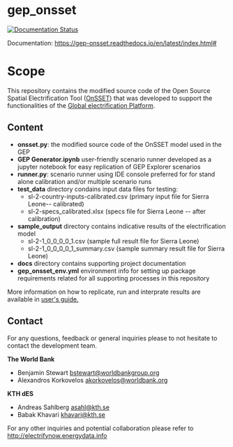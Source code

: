 gep_onsset
=================================

[![Documentation Status](https://readthedocs.org/projects/gep-onsset/badge/?version=latest)](https://gep-onsset.readthedocs.io/en/latest/?badge=latest)

Documentation: https://gep-onsset.readthedocs.io/en/latest/index.html#

# Scope

This repository contains the modified source code of the Open Source Spatial Electrification Tool ([OnSSET](http://www.onsset.org/)) that was developed to support the functionalities of the [Global electrification Platform](https://electrifynow.energydata.info/).

## Content

- **onsset.py**: the modified source code of the OnSSET model used in the GEP
- **GEP Generator.ipynb** user-friendly scenario runner developed as a jupyter notebook for easy replication of GEP Explorer scenarios
- **runner.py**: scenario runner using IDE console preferred for for stand alone calibration and/or multiple scenario runs
- **test_data** directory condains input data files for testing:
    - sl-2-country-inputs-calibrated.csv (primary input file for Sierra Leone-- calibrated)
    - sl-2-specs_calibrated.xlsx (specs file for Sierra Leone -- after calibration)
- **sample_output** directory contains indicative results of the electrification model
    - sl-2-1_0_0_0_0_1.csv (sample full result file for Sierra Leone)
    - sl-2-1_0_0_0_0_1_summary.csv (sample summary result file for Sierra Leone)
- **docs** directory contains supporting project documentation
- **gep_onsset_env.yml** environment info for setting up package requirements related for all supporting processes in this repository

More information on how to replicate, run and interprate results are available in [user's guide.](https://gep-onsset.readthedocs.io/en/latest/index.html#)

## Contact
For any questions, feedback or general inquiries please to not hesitate to contact the development team.

**The World Bank**

- Benjamin Stewart <bstewart@worldbankgroup.org>
- Alexandros Korkovelos <akorkovelos@worldbank.org>

**KTH dES**

- Andreas Sahlberg <asahl@kth.se>
- Babak Khavari <khavari@kth.se>

For any other inquiries and potential collaboration please refer to http://electrifynow.energydata.info
